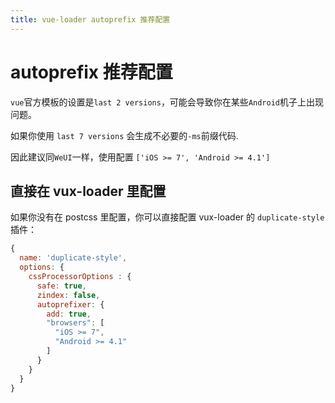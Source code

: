 ```yaml
---
title: vue-loader autoprefix 推荐配置
---
```


# autoprefix 推荐配置

`vue`官方模板的设置是`last 2 versions`，可能会导致你在某些`Android`机子上出现问题。

如果你使用 `last 7 versions` 会生成不必要的`-ms`前缀代码.

因此建议同`WeUI`一样，使用配置 `['iOS >= 7', 'Android >= 4.1']`

## 直接在 vux-loader 里配置

如果你没有在 postcss 里配置，你可以直接配置 vux-loader 的 `duplicate-style` 插件：

``` js
{
  name: 'duplicate-style',
  options: {
    cssProcessorOptions : {
      safe: true,
      zindex: false,
      autoprefixer: {
        add: true,
        "browsers": [
          "iOS >= 7",
          "Android >= 4.1"
        ]
      }
    }
  }
}
```
